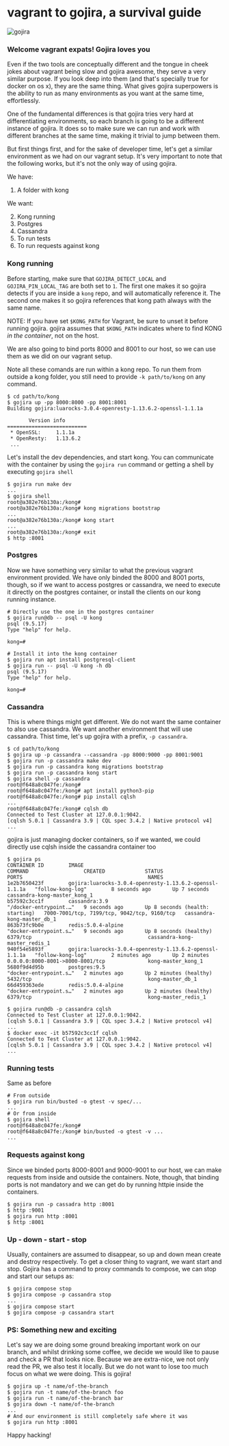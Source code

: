 # vagrant to gojira, a survival guide

![gojira](https://media.giphy.com/media/u0YUspFyoyqnm/giphy.gif)

### Welcome vagrant expats! Gojira loves you

Even if the two tools are conceptually different and the tongue in cheek jokes
about vagrant being slow and gojira awesome, they serve a very similar purpose.
If you look deep into them (and that's specially true for docker on os x), they
are the same thing. What gives gojira superpowers is the ability to run as many
environments as you want at the same time, effortlessly.

One of the fundamental differences is that gojira tries very hard at
differentiating environments, so each branch is going to be a different
instance of gojira. It does so to make sure we can run and work with different
branches at the same time, making it trivial to jump between them.

But first things first, and for the sake of developer time, let's get a similar
environment as we had on our vagrant setup. It's very important to note that
the following works, but it's not the only way of using gojira.

We have:

1. A folder with kong

We want:

2. Kong running
3. Postgres
4. Cassandra
5. To run tests
6. To run requests against kong

### Kong running

Before starting, make sure that `GOJIRA_DETECT_LOCAL` and `GOJIRA_PIN_LOCAL_TAG`
are both set to `1`. The first one makes it so gojira detects if you are
inside a `kong` repo, and will automatically reference it. The second
one makes it so gojira references that kong path always with the same name.

NOTE: If you have set `$KONG_PATH` for Vagrant, be sure to unset it before
running gojira. gojira assumes that `$KONG_PATH` indicates where to find KONG
_in the container_, not on the host.

We are also going to bind ports 8000 and 8001 to our host, so we can use them
as we did on our vagrant setup.

Note all these comands are run within a kong repo. To run them from outside
a kong folder, you still need to provide `-k path/to/kong` on any command.

```
$ cd path/to/kong
$ gojira up -pp 8000:8000 -pp 8001:8001
Building gojira:luarocks-3.0.4-openresty-1.13.6.2-openssl-1.1.1a

       Version info
==========================
 * OpenSSL:     1.1.1a
 * OpenResty:   1.13.6.2
 ...
```

Let's install the dev dependencies, and start kong. You can communicate with
the container by using the `gojira run` command or getting a shell by executing
`gojira shell`

```
$ gojira run make dev
...
$ gojira shell
root@a382e76b130a:/kong#
root@a382e76b130a:/kong# kong migrations bootstrap
...
root@a382e76b130a:/kong# kong start
...
root@a382e76b130a:/kong# exit
$ http :8001
```

### Postgres

Now we have something very similar to what the previous vagrant environment
provided. We have only binded the 8000 and 8001 ports, though, so if we want
to access postgres or cassandra, we need to execute it directly on the postgres
container, or install the clients on our kong running instance.

```
# Directly use the one in the postgres container
$ gojira run@db -- psql -U kong
psql (9.5.17)
Type "help" for help.

kong=#
```

```
# Install it into the kong container
$ gojira run apt install postgresql-client
$ gojira run -- psql -U kong -h db
psql (9.5.17)
Type "help" for help.

kong=#
```

### Cassandra

This is where things might get different. We do not want the same container
to also use cassandra. We want another environment that will use cassandra.
Thist time, let's up gojira with a prefix, `-p cassandra`.

```
$ cd path/to/kong
$ gojira up -p cassandra --cassandra -pp 8000:9000 -pp 8001:9001
$ gojira run -p cassandra make dev
$ gojira run -p cassandra kong migrations bootstrap
$ gojira run -p cassandra kong start
$ gojira shell -p cassandra
root@f648a8c047fe:/kong#
root@f648a8c047fe:/kong# apt install python3-pip
root@f648a8c047fe:/kong# pip install cqlsh
...
root@f648a8c047fe:/kong# cqlsh db
Connected to Test Cluster at 127.0.0.1:9042.
[cqlsh 5.0.1 | Cassandra 3.9 | CQL spec 3.4.2 | Native protocol v4]
...
```

gojira is just managing docker containers, so if we wanted, we could directly
use cqlsh inside the cassandra container too

```
$ gojira ps
CONTAINER ID        IMAGE                                                     COMMAND                  CREATED             STATUS                            PORTS                                         NAMES
1e2b7650423f        gojira:luarocks-3.0.4-openresty-1.13.6.2-openssl-1.1.1a   "follow-kong-log"        8 seconds ago       Up 7 seconds                                                                    cassandra-kong-master_kong_1
b57592c3cc1f        cassandra:3.9                                             "/docker-entrypoint.…"   9 seconds ago       Up 8 seconds (health: starting)   7000-7001/tcp, 7199/tcp, 9042/tcp, 9160/tcp   cassandra-kong-master_db_1
863b73fc9b0e        redis:5.0.4-alpine                                        "docker-entrypoint.s…"   9 seconds ago       Up 8 seconds (healthy)            6379/tcp                                      cassandra-kong-master_redis_1
940f54e5893f        gojira:luarocks-3.0.4-openresty-1.13.6.2-openssl-1.1.1a   "follow-kong-log"        2 minutes ago       Up 2 minutes                      0.0.0.0:8000-8001->8000-8001/tcp              kong-master_kong_1
5680f9d4d95b        postgres:9.5                                              "docker-entrypoint.s…"   2 minutes ago       Up 2 minutes (healthy)            5432/tcp                                      kong-master_db_1
66d459363ede        redis:5.0.4-alpine                                        "docker-entrypoint.s…"   2 minutes ago       Up 2 minutes (healthy)            6379/tcp                                      kong-master_redis_1

$ gojira run@db -p cassandra cqlsh
Connected to Test Cluster at 127.0.0.1:9042.
[cqlsh 5.0.1 | Cassandra 3.9 | CQL spec 3.4.2 | Native protocol v4]
...
$ docker exec -it b57592c3cc1f cqlsh
Connected to Test Cluster at 127.0.0.1:9042.
[cqlsh 5.0.1 | Cassandra 3.9 | CQL spec 3.4.2 | Native protocol v4]
...
```

### Running tests

Same as before

```
# From outside
$ gojira run bin/busted -o gtest -v spec/...
...
# Or from inside
$ gojira shell
root@f648a8c047fe:/kong#
root@f648a8c047fe:/kong# bin/busted -o gtest -v ...
...
```

### Requests against kong

Since we binded ports 8000-8001 and 9000-9001 to our host, we can make requests
from inside and outside the containers. Note, though, that binding ports is not
mandatory and we can get do by running httpie inside the containers.

```
$ gojira run -p cassadra http :8001
$ http :9001
$ gojira run http :8001
$ http :8001
```

### Up - down - start - stop

Usually, containers are assumed to disappear, so up and down mean create and
destroy respectively. To get a closer thing to vagrant, we want start and stop.
Gojira has a command to proxy commands to compose, we can stop and start
our setups as:

```
$ gojira compose stop
$ gojira compose -p cassandra stop
...
$ gojira compose start
$ gojira compose -p cassandra start
```

### PS: Something new and exciting

Let's say we are doing some ground breaking important work on our branch, and
whilst drinking some coffee, we decide we would like to pause and check a PR
that looks nice. Because we are extra-nice, we not only read the PR, we also
test it locally. But we do not want to lose too much focus on what we were
doing. This is gojira!

```
$ gojira up -t name/of-the-branch
$ gojira run -t name/of-the-branch foo
$ gojira run -t name/of-the-branch bar
$ gojira down -t name/of-the-branch
...
# And our environment is still completely safe where it was
$ gojira run http :8001
```

Happy hacking!
